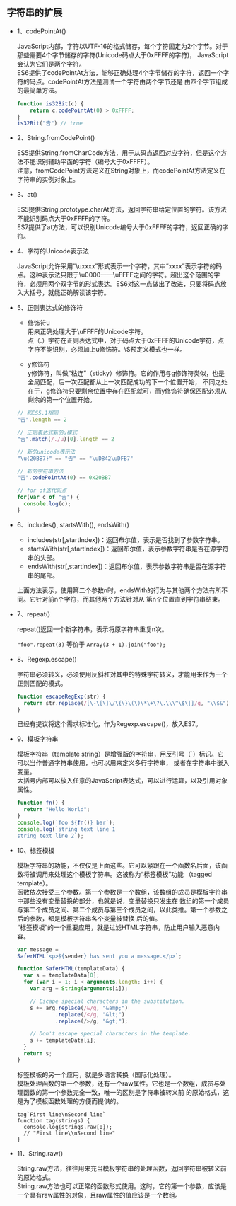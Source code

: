 ## 字符串的扩展  

* 1、codePointAt()  

  JavaScript内部，字符以UTF-16的格式储存，每个字符固定为2个字节。对于那些需要4个字节储存的字符(Unicode码点大于0xFFFF的字符)，
  JavaScript会认为它们是两个字符。  
  ES6提供了codePointAt方法，能够正确处理4个字节储存的字符，返回一个字符的码点。codePointAt方法是测试一个字符由两个字节还是
  由四个字节组成的最简单方法。  

  ```js
  function is32Bit(c) {
      return c.codePointAt(0) > 0xFFFF;
  }
  is32Bit("𠮷") // true
  ```

* 2、String.fromCodePoint()  

  ES5提供String.fromCharCode方法，用于从码点返回对应字符，但是这个方法不能识别辅助平面的字符（编号大于0xFFFF）。  
  注意，fromCodePoint方法定义在String对象上，而codePointAt方法定义在字符串的实例对象上。  

* 3、at()  

  ES5提供String.prototype.charAt方法，返回字符串给定位置的字符。该方法不能识别码点大于0xFFFF的字符。  
  ES7提供了at方法，可以识别Unicode编号大于0xFFFF的字符，返回正确的字符。  

* 4、字符的Unicode表示法  

  JavaScript允许采用“\uxxxx”形式表示一个字符，其中“xxxx”表示字符的码点。这种表示法只限于\u0000——\uFFFF之间的字符。超出这个范围的字符，必须用两个双字节的形式表达。ES6对这一点做出了改进，只要将码点放入大括号，就能正确解读该字符。  

* 5、正则表达式的修饰符  

  - 修饰符u  
  用来正确处理大于\uFFFF的Unicode字符。  
  点（.）字符在正则表达式中，对于码点大于0xFFFF的Unicode字符，点字符不能识别，必须加上u修饰符。\S预定义模式也一样。  

  - y修饰符  
  y修饰符，叫做“粘连”（sticky）修饰符。它的作用与g修饰符类似，也是全局匹配，后一次匹配都从上一次匹配成功的下一个位置开始，
  不同之处在于，g修饰符只要剩余位置中存在匹配就可，而y修饰符确保匹配必须从剩余的第一个位置开始。 

  ```js
  // 和ES5.1相同
  "𠮷".length == 2

  // 正则表达式新的u模式
  "𠮷".match(/./u)[0].length == 2

  // 新的unicode表示法
  "\u{20BB7}" == "𠮷" == "\uD842\uDFB7"

  // 新的字符串方法
  "𠮷".codePointAt(0) == 0x20BB7

  // for of迭代码点
  for(var c of "𠮷") {
    console.log(c);
  }
  ```

* 6、includes(), startsWith(), endsWith()  

  - includes(str[,startIndex])：返回布尔值，表示是否找到了参数字符串。
  - startsWith(str[,startIndex])：返回布尔值，表示参数字符串是否在源字符串的头部。
  - endsWith(str[,startIndex])：返回布尔值，表示参数字符串是否在源字符串的尾部。  

  上面方法表示，使用第二个参数n时，endsWith的行为与其他两个方法有所不同。它针对前n个字符，而其他两个方法针对从
  第n个位置直到字符串结束。  

* 7、repeat()  

  repeat()返回一个新字符串，表示将原字符串重复n次。  

  `"foo".repeat(3)` 等价于 `Array(3 + 1).join("foo");`

* 8、Regexp.escape()  

  字符串必须转义，必须使用反斜杠对其中的特殊字符转义，才能用来作为一个正则匹配的模式。  

  ```js
  function escapeRegExp(str) {
    return str.replace(/[\-\[\]\/\{\}\(\)\*\+\?\.\\\^\$\|]/g, "\\$&");
  }
  ```
  已经有提议将这个需求标准化，作为Regexp.escape()，放入ES7。

* 9、模板字符串  

  模板字符串（template string）是增强版的字符串，用反引号（\`）标识。它可以当作普通字符串使用，也可以用来定义多行字符串，
  或者在字符串中嵌入变量。  
  大括号内部可以放入任意的JavaScript表达式，可以进行运算，以及引用对象属性。  

  ```js
  function fn() {
    return "Hello World";
  }
  console.log(`foo ${fn()} bar`);
  console.log(`string text line 1
  string text line 2`);
  ```

* 10、标签模板  

  模板字符串的功能，不仅仅是上面这些。它可以紧跟在一个函数名后面，该函数将被调用来处理这个模板字符串。这被称为“标签模板”功能
  （tagged template）。  
  函数依次接受三个参数。第一个参数是一个数组，该数组的成员是模板字符串中那些没有变量替换的部分，也就是说，变量替换只发生在
  数组的第一个成员与第二个成员之间、第二个成员与第三个成员之间，以此类推。第一个参数之后的参数，都是模板字符串各个变量被替换
  后的值。  
  “标签模板”的一个重要应用，就是过滤HTML字符串，防止用户输入恶意内容。  

  ```js
  var message =
  SaferHTML`<p>${sender} has sent you a message.</p>`;

  function SaferHTML(templateData) {
    var s = templateData[0];
    for (var i = 1; i < arguments.length; i++) {
      var arg = String(arguments[i]);

      // Escape special characters in the substitution.
      s += arg.replace(/&/g, "&amp;")
              .replace(/</g, "&lt;")
              .replace(/>/g, "&gt;");

      // Don't escape special characters in the template.
      s += templateData[i];
    }
    return s;
  }
  ```

  标签模板的另一个应用，就是多语言转换（国际化处理）。  
  模板处理函数的第一个参数，还有一个raw属性。它也是一个数组，成员与处理函数的第一个参数完全一致，唯一的区别是字符串被转义前
  的原始格式，这是为了模板函数处理的方便而提供的。  

  ```
  tag`First line\nSecond line`
  function tag(strings) {
    console.log(strings.raw[0]);
    // "First line\\nSecond line"
  }
  ```

* 11、String.raw()  

  String.raw方法，往往用来充当模板字符串的处理函数，返回字符串被转义前的原始格式。  
  String.raw方法也可以正常的函数形式使用。这时，它的第一个参数，应该是一个具有raw属性的对象，且raw属性的值应该是一个数组。  

